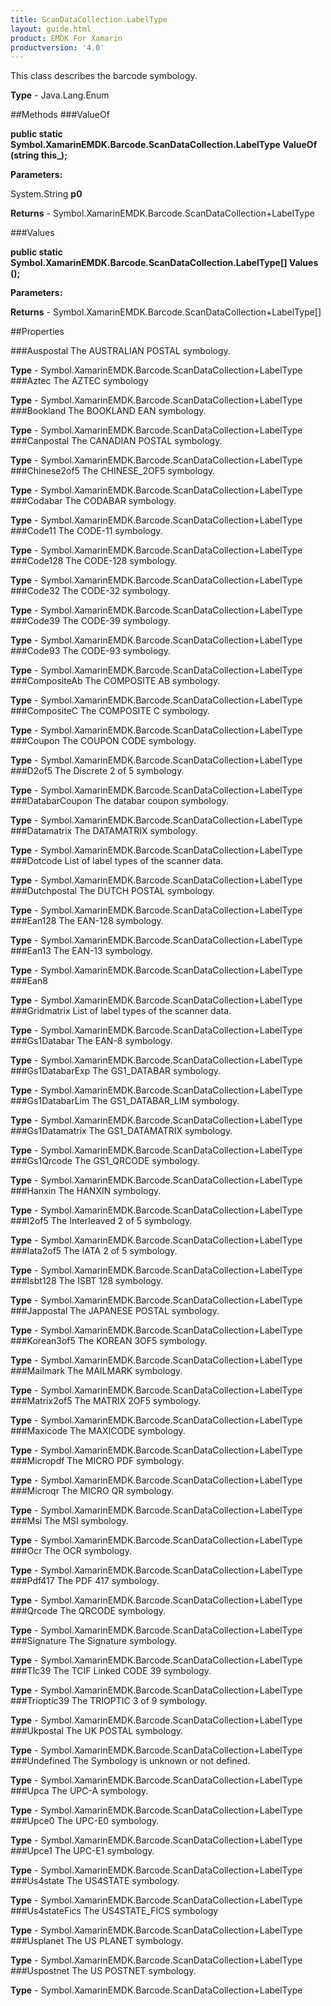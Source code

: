 ```yaml
---
title: ScanDataCollection.LabelType
layout: guide.html
product: EMDK For Xamarin 
productversion: '4.0' 
---
```

This class describes the barcode symbology.

**Type** - Java.Lang.Enum

##Methods
###ValueOf

**public static Symbol.XamarinEMDK.Barcode.ScanDataCollection.LabelType ValueOf (string this_);**


        

**Parameters:**

System.String **p0** 

**Returns** - Symbol.XamarinEMDK.Barcode.ScanDataCollection+LabelType

###Values

**public static Symbol.XamarinEMDK.Barcode.ScanDataCollection.LabelType[] Values ();**


        

**Parameters:**

**Returns** - Symbol.XamarinEMDK.Barcode.ScanDataCollection+LabelType[]

##Properties

###Auspostal
The AUSTRALIAN POSTAL symbology.

**Type** - Symbol.XamarinEMDK.Barcode.ScanDataCollection+LabelType
###Aztec
The AZTEC symbology

**Type** - Symbol.XamarinEMDK.Barcode.ScanDataCollection+LabelType
###Bookland
The BOOKLAND EAN symbology.

**Type** - Symbol.XamarinEMDK.Barcode.ScanDataCollection+LabelType
###Canpostal
The CANADIAN POSTAL symbology.

**Type** - Symbol.XamarinEMDK.Barcode.ScanDataCollection+LabelType
###Chinese2of5
The CHINESE_2OF5 symbology.

**Type** - Symbol.XamarinEMDK.Barcode.ScanDataCollection+LabelType
###Codabar
The CODABAR symbology.

**Type** - Symbol.XamarinEMDK.Barcode.ScanDataCollection+LabelType
###Code11
The CODE-11 symbology.

**Type** - Symbol.XamarinEMDK.Barcode.ScanDataCollection+LabelType
###Code128
The CODE-128 symbology.

**Type** - Symbol.XamarinEMDK.Barcode.ScanDataCollection+LabelType
###Code32
The CODE-32 symbology.

**Type** - Symbol.XamarinEMDK.Barcode.ScanDataCollection+LabelType
###Code39
The CODE-39 symbology.

**Type** - Symbol.XamarinEMDK.Barcode.ScanDataCollection+LabelType
###Code93
The CODE-93 symbology.

**Type** - Symbol.XamarinEMDK.Barcode.ScanDataCollection+LabelType
###CompositeAb
The COMPOSITE AB symbology.

**Type** - Symbol.XamarinEMDK.Barcode.ScanDataCollection+LabelType
###CompositeC
The COMPOSITE C symbology.

**Type** - Symbol.XamarinEMDK.Barcode.ScanDataCollection+LabelType
###Coupon
The COUPON CODE symbology.

**Type** - Symbol.XamarinEMDK.Barcode.ScanDataCollection+LabelType
###D2of5
The Discrete 2 of 5 symbology.

**Type** - Symbol.XamarinEMDK.Barcode.ScanDataCollection+LabelType
###DatabarCoupon
The databar coupon symbology.

**Type** - Symbol.XamarinEMDK.Barcode.ScanDataCollection+LabelType
###Datamatrix
The DATAMATRIX symbology.

**Type** - Symbol.XamarinEMDK.Barcode.ScanDataCollection+LabelType
###Dotcode
List of label types of the scanner data.

**Type** - Symbol.XamarinEMDK.Barcode.ScanDataCollection+LabelType
###Dutchpostal
The DUTCH POSTAL symbology.

**Type** - Symbol.XamarinEMDK.Barcode.ScanDataCollection+LabelType
###Ean128
The EAN-128 symbology.

**Type** - Symbol.XamarinEMDK.Barcode.ScanDataCollection+LabelType
###Ean13
The EAN-13 symbology.

**Type** - Symbol.XamarinEMDK.Barcode.ScanDataCollection+LabelType
###Ean8

        

**Type** - Symbol.XamarinEMDK.Barcode.ScanDataCollection+LabelType
###Gridmatrix
List of label types of the scanner data.

**Type** - Symbol.XamarinEMDK.Barcode.ScanDataCollection+LabelType
###Gs1Databar
The EAN-8 symbology.

**Type** - Symbol.XamarinEMDK.Barcode.ScanDataCollection+LabelType
###Gs1DatabarExp
The GS1_DATABAR symbology.

**Type** - Symbol.XamarinEMDK.Barcode.ScanDataCollection+LabelType
###Gs1DatabarLim
The GS1_DATABAR_LIM symbology.

**Type** - Symbol.XamarinEMDK.Barcode.ScanDataCollection+LabelType
###Gs1Datamatrix
The GS1_DATAMATRIX symbology.

**Type** - Symbol.XamarinEMDK.Barcode.ScanDataCollection+LabelType
###Gs1Qrcode
The GS1_QRCODE symbology.

**Type** - Symbol.XamarinEMDK.Barcode.ScanDataCollection+LabelType
###Hanxin
The HANXIN symbology.

**Type** - Symbol.XamarinEMDK.Barcode.ScanDataCollection+LabelType
###I2of5
The Interleaved 2 of 5 symbology.

**Type** - Symbol.XamarinEMDK.Barcode.ScanDataCollection+LabelType
###Iata2of5
The IATA 2 of 5 symbology.

**Type** - Symbol.XamarinEMDK.Barcode.ScanDataCollection+LabelType
###Isbt128
The ISBT 128 symbology.

**Type** - Symbol.XamarinEMDK.Barcode.ScanDataCollection+LabelType
###Jappostal
The JAPANESE POSTAL symbology.

**Type** - Symbol.XamarinEMDK.Barcode.ScanDataCollection+LabelType
###Korean3of5
The KOREAN 3OF5 symbology.

**Type** - Symbol.XamarinEMDK.Barcode.ScanDataCollection+LabelType
###Mailmark
The MAILMARK symbology.

**Type** - Symbol.XamarinEMDK.Barcode.ScanDataCollection+LabelType
###Matrix2of5
The MATRIX 2OF5 symbology.

**Type** - Symbol.XamarinEMDK.Barcode.ScanDataCollection+LabelType
###Maxicode
The MAXICODE symbology.

**Type** - Symbol.XamarinEMDK.Barcode.ScanDataCollection+LabelType
###Micropdf
The MICRO PDF symbology.

**Type** - Symbol.XamarinEMDK.Barcode.ScanDataCollection+LabelType
###Microqr
The MICRO QR symbology.

**Type** - Symbol.XamarinEMDK.Barcode.ScanDataCollection+LabelType
###Msi
The MSI symbology.

**Type** - Symbol.XamarinEMDK.Barcode.ScanDataCollection+LabelType
###Ocr
The OCR symbology.

**Type** - Symbol.XamarinEMDK.Barcode.ScanDataCollection+LabelType
###Pdf417
The PDF 417 symbology.

**Type** - Symbol.XamarinEMDK.Barcode.ScanDataCollection+LabelType
###Qrcode
The QRCODE symbology.

**Type** - Symbol.XamarinEMDK.Barcode.ScanDataCollection+LabelType
###Signature
The Signature symbology.

**Type** - Symbol.XamarinEMDK.Barcode.ScanDataCollection+LabelType
###Tlc39
The TCIF Linked CODE 39 symbology.

**Type** - Symbol.XamarinEMDK.Barcode.ScanDataCollection+LabelType
###Trioptic39
The TRIOPTIC 3 of 9 symbology.

**Type** - Symbol.XamarinEMDK.Barcode.ScanDataCollection+LabelType
###Ukpostal
The UK POSTAL symbology.

**Type** - Symbol.XamarinEMDK.Barcode.ScanDataCollection+LabelType
###Undefined
The Symbology is unknown or not defined.

**Type** - Symbol.XamarinEMDK.Barcode.ScanDataCollection+LabelType
###Upca
The UPC-A symbology.

**Type** - Symbol.XamarinEMDK.Barcode.ScanDataCollection+LabelType
###Upce0
The UPC-E0 symbology.

**Type** - Symbol.XamarinEMDK.Barcode.ScanDataCollection+LabelType
###Upce1
The UPC-E1 symbology.

**Type** - Symbol.XamarinEMDK.Barcode.ScanDataCollection+LabelType
###Us4state
The US4STATE symbology.

**Type** - Symbol.XamarinEMDK.Barcode.ScanDataCollection+LabelType
###Us4stateFics
The US4STATE_FICS symbology

**Type** - Symbol.XamarinEMDK.Barcode.ScanDataCollection+LabelType
###Usplanet
The US PLANET symbology.

**Type** - Symbol.XamarinEMDK.Barcode.ScanDataCollection+LabelType
###Uspostnet
The US POSTNET symbology.

**Type** - Symbol.XamarinEMDK.Barcode.ScanDataCollection+LabelType
